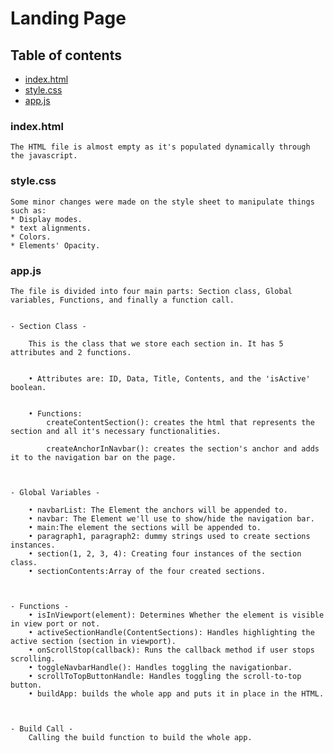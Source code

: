 # Landing Page

## Table of contents

- [index.html](###index.html)
- [style.css](###style.css)
- [app.js](###app.js)

### index.html

    The HTML file is almost empty as it's populated dynamically through the javascript.

### style.css

    Some minor changes were made on the style sheet to manipulate things such as:
    * Display modes.
    * text alignments.
    * Colors.
    * Elements' Opacity.

### app.js

    The file is divided into four main parts: Section class, Global variables, Functions, and finally a function call.


    - Section Class -

        This is the class that we store each section in. It has 5 attributes and 2 functions.


        • Attributes are: ID, Data, Title, Contents, and the 'isActive' boolean.


        • Functions:
            createContentSection(): creates the html that represents the section and all it's necessary functionalities.

            createAnchorInNavbar(): creates the section's anchor and adds it to the navigation bar on the page.



    - Global Variables -

        • navbarList: The Element the anchors will be appended to.
        • navbar: The Element we'll use to show/hide the navigation bar.
        • main:The element the sections will be appended to.
        • paragraph1, paragraph2: dummy strings used to create sections instances.
        • section(1, 2, 3, 4): Creating four instances of the section class.
        • sectionContents:Array of the four created sections.



    - Functions -
        • isInViewport(element): Determines Whether the element is visible in view port or not.
        • activeSectionHandle(ContentSections): Handles highlighting the active section (section in viewport).
        • onScrollStop(callback): Runs the callback method if user stops scrolling.
        • toggleNavbarHandle(): Handles toggling the navigationbar.
        • scrollToTopButtonHandle: Handles toggling the scroll-to-top button.
        • buildApp: builds the whole app and puts it in place in the HTML.



    - Build Call -
        Calling the build function to build the whole app.
